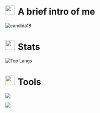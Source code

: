 <h1><img src="https://fonts.gstatic.com/s/e/notoemoji/latest/1f913/512.gif" width="30" height="30" style="margin-right: 10px;">A brief intro of me</h1>

<img src="https://readme-typing-svg.demolab.com?font=Century+Gothic&weight=700&size=27&duration=2500&pause=1000&color=328E6E&center=false&vCenter=true&width=435&lines=Hi%2C+I'm+Vance+Muchongo+%F0%9F%91%8B;I+build+software+for+fun+%F0%9F%92%99" alt="candida18"/>

<h1><img src="https://fonts.gstatic.com/s/e/notoemoji/latest/1f680/512.gif" width="30" height="30" style="margin-right: 10px;">Stats</h1>

![Top Langs](https://github-readme-stats.vercel.app/api/top-langs/?username=mr-vance&layout=compact&theme=transparent)

<h1><img src="https://fonts.gstatic.com/s/e/notoemoji/latest/1f3bb/512.gif" width="30" height="30" style="margin-right: 10px;">Tools</h1>

<!--tech stack icons-->
<p>
  <a href="https://skillicons.dev">
    <img src="https://skillicons.dev/icons?i=git,bootstrap,c,cpp,css,discord,figma,firebase,github,html,css,java,js,kotlin,linux,md,mysql,androidstudio,bash,vim,nodejs,py,cs,react,vscode,php,visualstudio,latex&perline=14" />
  </a>
</p>
<!--horizontal divider-->
<img src="https://user-images.githubusercontent.com/73097560/115834477-dbab4500-a447-11eb-908a-139a6edaec5c.gif">


